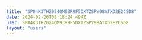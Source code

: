 ```yaml
---
title: "SP04K3THZ024QM93R9F5DXTZSPY98ATXD2E2CSD8"
date: 2024-02-26T08:18:24.494Z
user: SP04K3THZ024QM93R9F5DXTZSPY98ATXD2E2CSD8
layout: "users"
---
```

    